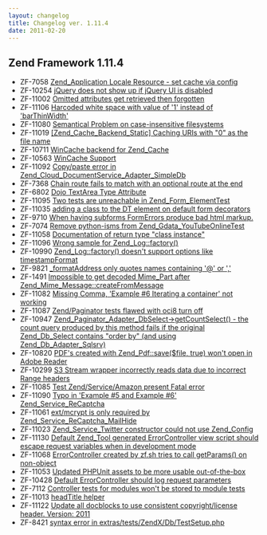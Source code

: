 ```yaml
---
layout: changelog
title: Changelog ver. 1.11.4
date: 2011-02-20
---
```


## Zend Framework 1.11.4

- ZF-7058	[Zend_Application Locale Resource - set cache via config](/issue/browse/ZF-7058)
- ZF-10254	[jQuery does not show up if jQuery UI is disabled](/issue/browse/ZF-10254)
- ZF-11002	[Omitted attributes get retrieved then forgotten](/issue/browse/ZF-11002)
- ZF-11106	[Harcoded white space with value of '1' instead of 'barThinWidth'](/issue/browse/ZF-11106)
- ZF-11080	[Semantical Problem on case-insensitive filesystems](/issue/browse/ZF-11080)
- ZF-11019	[[Zend_Cache_Backend_Static] Caching URIs with "0" as the file name](/issue/browse/ZF-11019)
- ZF-10711	[WinCache backend for Zend_Cache](/issue/browse/ZF-10711)
- ZF-10563	[WinCache Support](/issue/browse/ZF-10563)
- ZF-11092	[Copy/paste error in Zend_Cloud_DocumentService_Adapter_SimpleDb](/issue/browse/ZF-11092)
- ZF-7368	[Chain route fails to match with an optional route at the end](/issue/browse/ZF-7368)
- ZF-6802	[Dojo TextArea Type Attribute](/issue/browse/ZF-6802)
- ZF-11095	[Two tests are unreachable in Zend_Form_ElementTest](/issue/browse/ZF-11095)
- ZF-11035	[adding a class to the DT element on default form decorators](/issue/browse/ZF-11035)
- ZF-9710	[When having subforms FormErrors produce bad html markup.](/issue/browse/ZF-9710)
- ZF-7074	[Remove python-isms from Zend_Gdata_YouTubeOnlineTest](/issue/browse/ZF-7074)
- ZF-11058	[Documentation of return type "class instance"](/issue/browse/ZF-11058)
- ZF-11096	[Wrong sample for Zend_Log::factory()](/issue/browse/ZF-11096)
- ZF-10990	[Zend_Log::factory() doesn't support options like timestampFormat](/issue/browse/ZF-10990)
- ZF-9821	[_formatAddress only quotes names containing '@' or ','](/issue/browse/ZF-9821)
- ZF-1491	[Impossible to get decoded Mime_Part after Zend_Mime_Message::createFromMessage](/issue/browse/ZF-1491)
- ZF-11082	[Missing Comma, 'Example #6 Iterating a container' not working](/issue/browse/ZF-11082)
- ZF-11087	[Zend/Paginator tests flawed with oci8 turn off ](/issue/browse/ZF-11087)
- ZF-10947	[Zend_Paginator_Adapter_DbSelect->getCountSelect() - the count query produced by this method fails if the original Zend_Db_Select contains "order by" (and using Zend_Db_Adapter_Sqlsrv)](/issue/browse/ZF-10947)
- ZF-10820	[PDF's created with Zend_Pdf::save($file, true) won't open in Adobe Reader](/issue/browse/ZF-10820)
- ZF-10299	[S3 Stream wrapper incorrectly reads data due to incorrect Range headers](/issue/browse/ZF-10299)
- ZF-11085	[Test Zend/Service/Amazon present Fatal error](/issue/browse/ZF-11085)
- ZF-11090	[Typo in 'Example #5 and Example #6' Zend_Service_ReCaptcha](/issue/browse/ZF-11090)
- ZF-11061	[ext/mcrypt is only required by Zend_Service_ReCaptcha_MailHide](/issue/browse/ZF-11061)
- ZF-11023	[Zend_Service_Twitter constructor could not use Zend_Config](/issue/browse/ZF-11023)
- ZF-11130	[Default Zend_Tool generated ErrorController view script should escape request variables when in development mode](/issue/browse/ZF-11130)
- ZF-11068	[ErrorController created by zf.sh tries to call getParams() on non-object](/issue/browse/ZF-11068)
- ZF-11053	[Updated PHPUnit assets to be more usable out-of-the-box](/issue/browse/ZF-11053)
- ZF-10428	[Default ErrorController should log request parameters](/issue/browse/ZF-10428)
- ZF-7112	[Controller tests for modules won't be stored to module tests](/issue/browse/ZF-7112)
- ZF-11013	[headTitle helper](/issue/browse/ZF-11013)
- ZF-11122	[Update all docblocks to use consistent copyright/license header. Version: 2011](/issue/browse/ZF-11122)
- ZF-8421	[syntax error in extras/tests/ZendX/Db/TestSetup.php](/issue/browse/ZF-8421)

